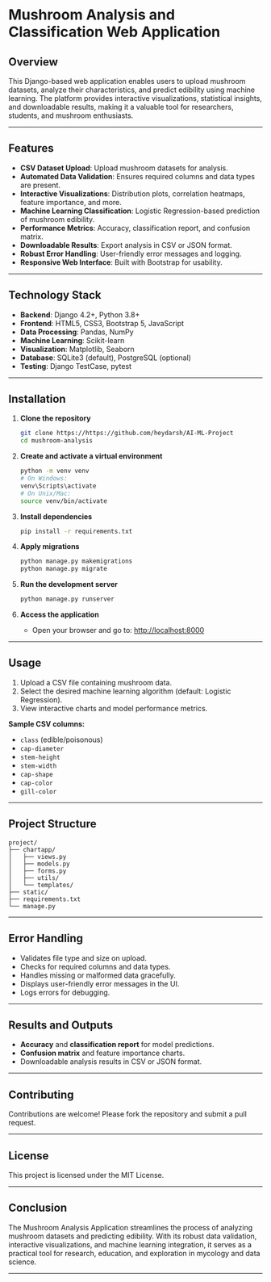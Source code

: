 # Mushroom Analysis and Classification Web Application

## Overview

This Django-based web application enables users to upload mushroom datasets, analyze their characteristics, and predict edibility using machine learning. The platform provides interactive visualizations, statistical insights, and downloadable results, making it a valuable tool for researchers, students, and mushroom enthusiasts.

---

## Features

- **CSV Dataset Upload**: Upload mushroom datasets for analysis.
- **Automated Data Validation**: Ensures required columns and data types are present.
- **Interactive Visualizations**: Distribution plots, correlation heatmaps, feature importance, and more.
- **Machine Learning Classification**: Logistic Regression-based prediction of mushroom edibility.
- **Performance Metrics**: Accuracy, classification report, and confusion matrix.
- **Downloadable Results**: Export analysis in CSV or JSON format.
- **Robust Error Handling**: User-friendly error messages and logging.
- **Responsive Web Interface**: Built with Bootstrap for usability.

---

## Technology Stack

- **Backend**: Django 4.2+, Python 3.8+
- **Frontend**: HTML5, CSS3, Bootstrap 5, JavaScript
- **Data Processing**: Pandas, NumPy
- **Machine Learning**: Scikit-learn
- **Visualization**: Matplotlib, Seaborn
- **Database**: SQLite3 (default), PostgreSQL (optional)
- **Testing**: Django TestCase, pytest

---

## Installation

1. **Clone the repository**
    ```bash
    git clone https://https://github.com/heydarsh/AI-ML-Project
    cd mushroom-analysis
    ```

2. **Create and activate a virtual environment**
    ```bash
    python -m venv venv
    # On Windows:
    venv\Scripts\activate
    # On Unix/Mac:
    source venv/bin/activate
    ```

3. **Install dependencies**
    ```bash
    pip install -r requirements.txt
    ```

4. **Apply migrations**
    ```bash
    python manage.py makemigrations
    python manage.py migrate
    ```

5. **Run the development server**
    ```bash
    python manage.py runserver
    ```

6. **Access the application**
    - Open your browser and go to: [http://localhost:8000](http://localhost:8000)

---

## Usage

1. Upload a CSV file containing mushroom data.
2. Select the desired machine learning algorithm (default: Logistic Regression).
3. View interactive charts and model performance metrics.

**Sample CSV columns:**
- `class` (edible/poisonous)
- `cap-diameter`
- `stem-height`
- `stem-width`
- `cap-shape`
- `cap-color`
- `gill-color`

---

## Project Structure

```
project/
├── chartapp/
│   ├── views.py
│   ├── models.py
│   ├── forms.py
│   ├── utils/
│   └── templates/
├── static/
├── requirements.txt
└── manage.py
```

---

## Error Handling

- Validates file type and size on upload.
- Checks for required columns and data types.
- Handles missing or malformed data gracefully.
- Displays user-friendly error messages in the UI.
- Logs errors for debugging.

---

## Results and Outputs

- **Accuracy** and **classification report** for model predictions.
- **Confusion matrix** and feature importance charts.
- Downloadable analysis results in CSV or JSON format.

---

## Contributing

Contributions are welcome! Please fork the repository and submit a pull request.

---

## License

This project is licensed under the MIT License.

---

## Conclusion

The Mushroom Analysis Application streamlines the process of analyzing mushroom datasets and predicting edibility. With its robust data validation, interactive visualizations, and machine learning integration, it serves as a practical tool for research, education, and exploration in mycology and data science.

---
